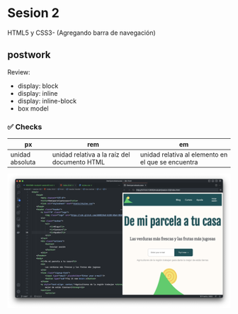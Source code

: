 # Sesion 2

HTML5 y CSS3- (Agregando barra de navegación)

## postwork 

Review: 

- display: block
- display: inline
- display: inline-block
- box model

### ✅ Checks

px | rem | em
---|---|--
unidad absoluta |  unidad relativa a la raíz del documento HTML| unidad relativa al elemento en el que se encuentra |



![postwork](assets/postwork-2.png)